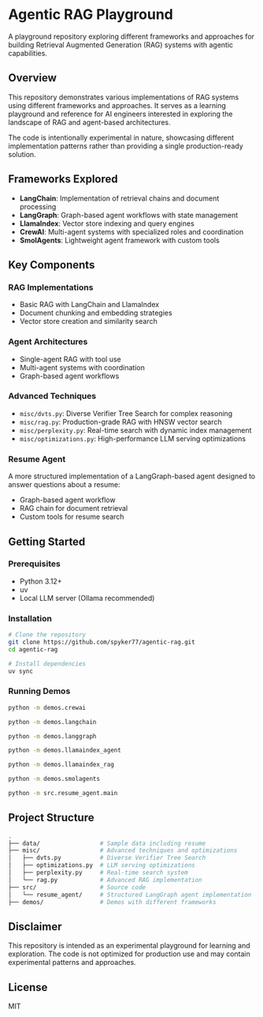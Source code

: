# Agentic RAG Playground

A playground repository exploring different frameworks and approaches for building Retrieval Augmented Generation (RAG) systems with agentic capabilities.

## Overview

This repository demonstrates various implementations of RAG systems using different frameworks and approaches. It serves as a learning playground and reference for AI engineers interested in exploring the landscape of RAG and agent-based architectures.

The code is intentionally experimental in nature, showcasing different implementation patterns rather than providing a single production-ready solution.

## Frameworks Explored

- **LangChain**: Implementation of retrieval chains and document processing
- **LangGraph**: Graph-based agent workflows with state management
- **LlamaIndex**: Vector store indexing and query engines
- **CrewAI**: Multi-agent systems with specialized roles and coordination
- **SmolAgents**: Lightweight agent framework with custom tools

## Key Components

### RAG Implementations

- Basic RAG with LangChain and LlamaIndex
- Document chunking and embedding strategies
- Vector store creation and similarity search

### Agent Architectures

- Single-agent RAG with tool use
- Multi-agent systems with coordination
- Graph-based agent workflows

### Advanced Techniques

- `misc/dvts.py`: Diverse Verifier Tree Search for complex reasoning
- `misc/rag.py`: Production-grade RAG with HNSW vector search
- `misc/perplexity.py`: Real-time search with dynamic index management
- `misc/optimizations.py`: High-performance LLM serving optimizations

### Resume Agent

A more structured implementation of a LangGraph-based agent designed to answer questions about a resume:

- Graph-based agent workflow
- RAG chain for document retrieval
- Custom tools for resume search

## Getting Started

### Prerequisites

- Python 3.12+
- uv
- Local LLM server (Ollama recommended)

### Installation

```bash
# Clone the repository
git clone https://github.com/spyker77/agentic-rag.git
cd agentic-rag

# Install dependencies
uv sync
```

### Running Demos

```bash
python -m demos.crewai

python -m demos.langchain

python -m demos.langgraph

python -m demos.llamaindex_agent

python -m demos.llamaindex_rag

python -m demos.smolagents

python -m src.resume_agent.main
```

## Project Structure

```bash
.
├── data/                 # Sample data including resume
├── misc/                 # Advanced techniques and optimizations
│   ├── dvts.py           # Diverse Verifier Tree Search
│   ├── optimizations.py  # LLM serving optimizations
│   ├── perplexity.py     # Real-time search system
│   └── rag.py            # Advanced RAG implementation
├── src/                  # Source code
│   └── resume_agent/     # Structured LangGraph agent implementation
├── demos/                # Demos with different frameworks
```

## Disclaimer

This repository is intended as an experimental playground for learning and exploration. The code is not optimized for production use and may contain experimental patterns and approaches.

## License

MIT
